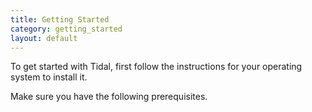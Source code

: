 ```yaml
---
title: Getting Started
category: getting_started
layout: default
---
```


To get started with Tidal, first follow the instructions for your operating system to install it.

Make sure you have the following prerequisites. 